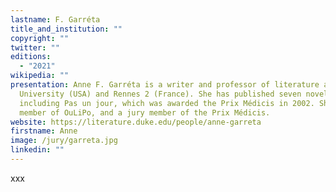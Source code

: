 ```yaml
---
lastname: F. Garréta
title_and_institution: ""
copyright: ""
twitter: ""
editions:
  - "2021"
wikipedia: ""
presentation: Anne F. Garréta is a writer and professor of literature at Duke
  University (USA) and Rennes 2 (France). She has published seven novels,
  including Pas un jour, which was awarded the Prix Médicis in 2002. She is a
  member of OuLiPo, and a jury member of the Prix Médicis.
website: https://literature.duke.edu/people/anne-garreta
firstname: Anne
image: /jury/garreta.jpg
linkedin: ""
---
```

xxx
